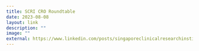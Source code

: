 ```yaml
---
title: SCRI CRO Roundtable
date: 2023-08-08
layout: link
description: ""
image: ""
external: https://www.linkedin.com/posts/singaporeclinicalresearchinstitute_clinicalresearchprofessionals-clinicalresearch-activity-7079306398643232768-dPoq?utm_source=share&utm_medium=member_desktop
---
```

